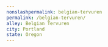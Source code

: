 ```yaml
---
﻿nonslashpermalink: belgian-tervuren
permalink: /belgian-tervuren/
alley: Belgian Tervuren
city: Portland
state: Oregon
---
```

